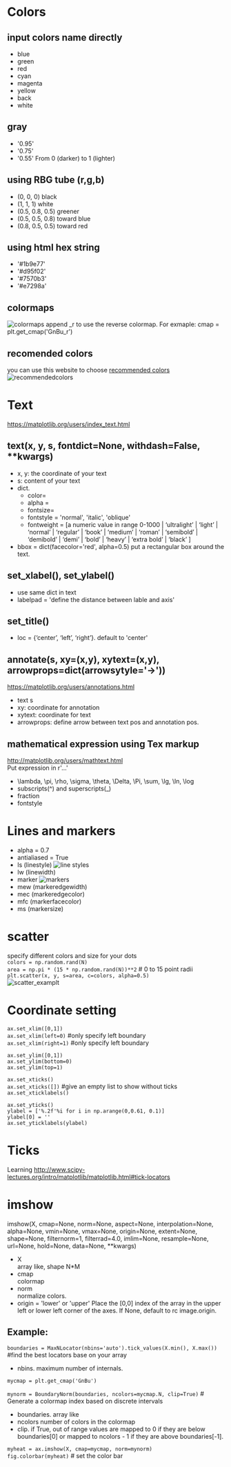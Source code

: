 # Colors
## input colors name directly
- blue
- green
- red
- cyan
- magenta
- yellow
- back
- white

## gray 
- '0.95' 
- '0.75'
- '0.55' 
From 0 (darker) to 1 (lighter)

## using RBG tube (r,g,b)
- (0, 0, 0) black
- (1, 1, 1) white
- (0.5, 0.8, 0.5) greener
- (0.5, 0.5, 0.8) toward blue
- (0.8, 0.5, 0.5) toward red

## using html hex string
- '#1b9e77'
- '#d95f02'
- '#7570b3'
- '#e7298a'

## colormaps
![colormaps](https://github.com/freemao/matplotlib/blob/master/colormaps.png)
append _r to use the reverse colormap. For exmaple:
cmap = plt.get_cmap('GnBu_r')

## recomended colors
you can use this website to choose [recommended colors](http://colorbrewer2.org/#type=qualitative&scheme=Accent&n=6)
![recommendedcolors](https://github.com/freemao/matplotlib/blob/master/recommendcolors.PNG)

# Text
<https://matplotlib.org/users/index_text.html>
## text(x, y, s, fontdict=None, withdash=False, **kwargs)
- x, y: the coordinate of your text
- s: content of your text
- dict. 
  - color=
  - alpha = 
  - fontsize=
  - fontstyle = 'normal', 'italic', 'oblique'
  - fontweight = [a numeric value in range 0-1000 | ‘ultralight’ | ‘light’ | ‘normal’ | ‘regular’ | ‘book’ | ‘medium’ | ‘roman’ | ‘semibold’ | ‘demibold’ | ‘demi’ | ‘bold’ | ‘heavy’ | ‘extra bold’ | ‘black’ ]
- bbox = dict(facecolor='red', alpha=0.5)
put a rectangular box around the text.

## set_xlabel(), set_ylabel()
- use same dict in text
- labelpad = 'define the distance between lable and axis'

## set_title()
- loc =  {‘center’, ‘left’, ‘right’}. default to 'center'

## annotate(s, xy=(x,y), xytext=(x,y), arrowprops=dict(arrowsytyle='->'))
<https://matplotlib.org/users/annotations.html>
- text s
- xy: coordinate for annotation
- xytext: coordinate for text
- arrowprops: define arrow between text pos and annotation pos.

## mathematical expression using Tex markup
<http://matplotlib.org/users/mathtext.html>  
Put expression in r'$...$'
- \lambda, \pi, \rho, \sigma, \theta, \Delta, \Pi, \sum, \lg, \ln, \log
- subscripts(^) and superscripts(_)
- fraction
- fontstyle

# Lines and markers
- alpha = 0.7
- antialiased = True
- ls (linestyle)
![line styles](https://github.com/freemao/matplotlib/blob/master/linestyles.png)
- lw (linewidth)
- marker
![markers](https://github.com/freemao/matplotlib/blob/master/markers.png)
- mew (markeredgewidth)
- mec (markeredgecolor)
- mfc (markerfacecolor)
- ms (markersize)

# scatter
specify different colors and size for your dots  
`colors = np.random.rand(N)`  
`area = np.pi * (15 * np.random.rand(N))**2` # 0 to 15 point radii  
`plt.scatter(x, y, s=area, c=colors, alpha=0.5)`  
![scatter_examplt](https://github.com/freemao/matplotlib/blob/master/scatter.png)  

# Coordinate setting
`ax.set_xlim([0,1])`  
`ax.set_xlim(left=0)`  #only specify left boundary  
`ax.set_xlim(right=1)` #only specify left boundary  

`ax.set_ylim([0,1])`  
`ax.set_ylim(bottom=0)`  
`ax.set_ylim(top=1)`  

`ax.set_xticks()`  
`ax.set_xticks([])` #give an empty list to show without ticks  
`ax.set_xticklabels()`  

`ax.set_yticks()`  
`ylabel = ['%.2f'%i for i in np.arange(0,0.61, 0.1)]`  
`ylabel[0] = ''`  
`ax.set_yticklabels(ylabel)`  

# Ticks
Learning
<http://www.scipy-lectures.org/intro/matplotlib/matplotlib.html#tick-locators>

# imshow
imshow(X, cmap=None, norm=None, aspect=None, interpolation=None, alpha=None, vmin=None, vmax=None, origin=None, extent=None, shape=None, filternorm=1, filterrad=4.0, imlim=None, resample=None, url=None, hold=None, data=None, **kwargs)
- X  
array like, shape N*M
- cmap  
colormap
- norm  
normalize colors.
- origin = 'lower' or 'upper'
Place the [0,0] index of the array in the upper left or lower left corner of the axes. If None, default to rc image.origin.

## Example:
`boundaries = MaxNLocator(nbins='auto').tick_values(X.min(), X.max())` #find the best locators base on your array 
- nbins. 
maximum number of internals.  

`mycmap = plt.get_cmap('GnBu')`  

`mynorm = BoundaryNorm(boundaries, ncolors=mycmap.N, clip=True)` # Generate a colormap index based on discrete intervals  
- boundaries. 
array like  
- ncolors 
number of colors in the colormap  
- clip. 
if True, out of range values are mapped to 0 if they are below boundaries[0] or mapped to ncolors - 1 if they are above boundaries[-1].  

`myheat = ax.imshow(X, cmap=mycmap, norm=mynorm)`  
`fig.colorbar(myheat)` # set the color bar 






